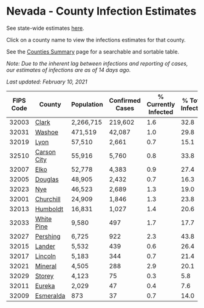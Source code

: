 # Nevada - County Infection Estimates

See state-wide estimates [here](/infections/us-nv).

Click on a county name to view the infections estimates for that county.

See the [Counties Summary](/infections/summary-counties) page for a searchable and sortable table.

*Note: Due to the inherent lag between infections and reporting of cases, our estimates of infections are as of 14 days ago.*

*Last updated: February 10, 2021*

|   FIPS Code |                     County |   Population |   Confirmed Cases |   % Currently Infected |   % Total Infected |
|-------------|----------------------------|--------------|-------------------|------------------------|--------------------|
|       32003 |             [Clark](clark) |    2,266,715 |           219,602 |                    1.6 |               32.8 |
|       32031 |           [Washoe](washoe) |      471,519 |            42,087 |                    1.0 |               29.8 |
|       32019 |               [Lyon](lyon) |       57,510 |             2,661 |                    0.7 |               15.1 |
|       32510 | [Carson City](carson-city) |       55,916 |             5,760 |                    0.8 |               33.8 |
|       32007 |               [Elko](elko) |       52,778 |             4,383 |                    0.9 |               27.4 |
|       32005 |         [Douglas](douglas) |       48,905 |             2,432 |                    0.7 |               16.3 |
|       32023 |                 [Nye](nye) |       46,523 |             2,689 |                    1.3 |               19.0 |
|       32001 |     [Churchill](churchill) |       24,909 |             1,846 |                    1.3 |               23.8 |
|       32013 |       [Humboldt](humboldt) |       16,831 |             1,027 |                    1.4 |               20.6 |
|       32033 |   [White Pine](white-pine) |        9,580 |               497 |                    1.7 |               17.7 |
|       32027 |       [Pershing](pershing) |        6,725 |               922 |                    2.3 |               43.8 |
|       32015 |           [Lander](lander) |        5,532 |               439 |                    0.6 |               26.4 |
|       32017 |         [Lincoln](lincoln) |        5,183 |               344 |                    0.7 |               21.4 |
|       32021 |         [Mineral](mineral) |        4,505 |               288 |                    2.9 |               20.1 |
|       32029 |           [Storey](storey) |        4,123 |                75 |                    0.3 |                5.8 |
|       32011 |           [Eureka](eureka) |        2,029 |                47 |                    0.4 |                7.6 |
|       32009 |     [Esmeralda](esmeralda) |          873 |                37 |                    0.7 |               14.0 |